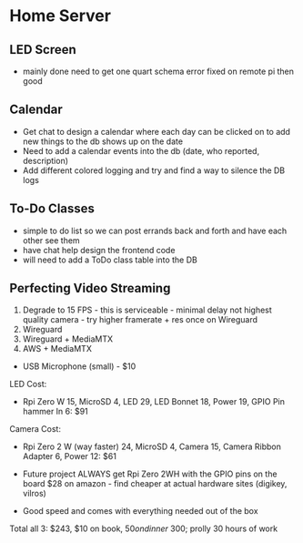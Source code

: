 # Home Server

## LED Screen
- mainly done need to get one quart schema error fixed on remote pi then good 

## Calendar
- Get chat to design a calendar where each day can be clicked on to add new things to the db shows up on the date
- Need to add a calendar events into the db (date, who reported, description) 
- Add different colored logging and try and find a way to silence the DB logs

## To-Do Classes
- simple to do list so we can post errands back and forth and have each other see them
- have chat help design the frontend code
- will need to add a ToDo class table into the DB



## Perfecting Video Streaming
1. Degrade to 15 FPS - this is serviceable - minimal delay not highest quality camera - try higher framerate + res once on Wireguard
2. Wireguard
3. Wireguard + MediaMTX
4. AWS + MediaMTX

- USB Microphone (small) - $10

LED Cost:
- Rpi Zero W 15, MicroSD 4, LED 29, LED Bonnet 18, Power 19, GPIO Pin hammer In 6: $91

Camera Cost:
- Rpi Zero 2 W (way faster) 24, MicroSD 4, Camera 15, Camera Ribbon Adapter 6, Power 12: $61

- Future project ALWAYS get Rpi Zero 2WH with the GPIO pins on the board $28 on amazon - find cheaper at actual hardware sites (digikey, vilros)
- Good speed and comes with everything needed out of the box

Total all 3: $243, $10 on book, $50 on dinner
~$300; prolly 30 hours of work 